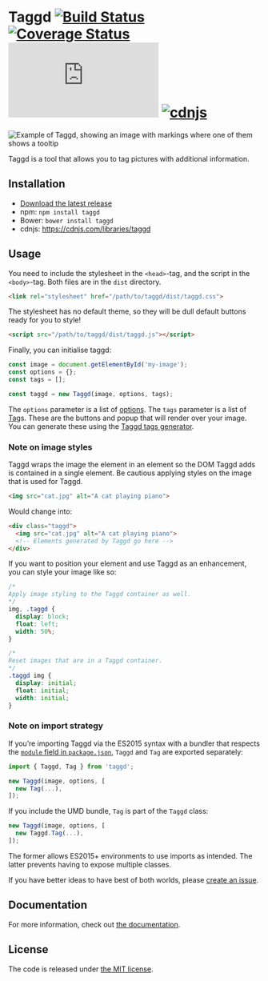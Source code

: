 # Taggd [![Build Status](http://img.shields.io/travis/timseverien/taggd.svg)](https://travis-ci.org/timseverien/taggd) [![Coverage Status](http://img.shields.io/coveralls/timseverien/taggd.svg)](https://coveralls.io/r/timseverien/taggd) ![Library Size](https://badge-size.herokuapp.com/timseverien/taggd/master/dist/taggd.min.js?compression=gzip) [![cdnjs](https://img.shields.io/cdnjs/v/taggd.svg)](https://cdnjs.com/libraries/taggd)

![Example of Taggd, showing an image with markings where one of them shows a tooltip](https://github.com/timseverien/taggd/blob/master/docs/example.png)

Taggd is a tool that allows you to tag pictures with additional information.

## Installation

* [Download the latest release](https://github.com/timseverien/taggd/archive/master.zip)
* npm: `npm install taggd`
* Bower: `bower install taggd`
* cdnjs: https://cdnjs.com/libraries/taggd

## Usage

You need to include the stylesheet in the `<head>`-tag, and the script in the `<body>`-tag. Both files are in the `dist` directory.

```html
<link rel="stylesheet" href="/path/to/taggd/dist/taggd.css">
```

The stylesheet has no default theme, so they will be dull default buttons ready for you to style!

```html
<script src="/path/to/taggd/dist/taggd.js"></script>
```

Finally, you can initialise taggd:

```js
const image = document.getElementById('my-image');
const options = {};
const tags = [];

const taggd = new Taggd(image, options, tags);
```

The `options` parameter is a list of [options](https://doclets.io/timseverien/taggd/master/options). The `tags` parameter is a list of [Tag](https://doclets.io/timseverien/taggd/master#dl-Tag)s. These are the buttons and popup that will render over your image. You can generate these using the [Taggd tags generator](https://timseverien.github.io/taggd/v3/generator).

### Note on image styles

Taggd wraps the image the element in an element so the DOM Taggd adds is contained in a single element. Be cautious applying styles on the image that is used for Taggd.

```html
<img src="cat.jpg" alt="A cat playing piano">
```

Would change into:

```html
<div class="taggd">
  <img src="cat.jpg" alt="A cat playing piano">
  <!-- Elements generated by Taggd go here -->
</div>
```

If you want to position your element and use Taggd as an enhancement, you can style your image like so:

```css
/*
Apply image styling to the Taggd container as well.
*/
img, .taggd {
  display: block;
  float: left;
  width: 50%;
}

/*
Reset images that are in a Taggd container.
*/
.taggd img {
  display: initial;
  float: initial;
  width: initial;
}
```

### Note on import strategy

If you’re importing Taggd via the ES2015 syntax with a bundler that respects the [`module` field in `package.json`](https://github.com/rollup/rollup/wiki/pkg.module), `Taggd` and `Tag` are exported separately:

```js
import { Taggd, Tag } from 'taggd';

new Taggd(image, options, [
  new Tag(...),
]);
```

If you include the UMD bundle, `Tag` is part of the `Taggd` class:

```js
new Taggd(image, options, [
  new Taggd.Tag(...),
]);
```

The former allows ES2015+ environments to use imports as intended. The latter prevents having to expose multiple classes.

If you have better ideas to have best of both worlds, please [create an issue](https://github.com/timseverien/taggd/issues).

## Documentation

For more information, check out [the documentation](https://doclets.io/timseverien/taggd/master/overview).

## License

The code is released under [the MIT license](https://github.com/timseverien/taggd/blob/LICENSE.txt).

